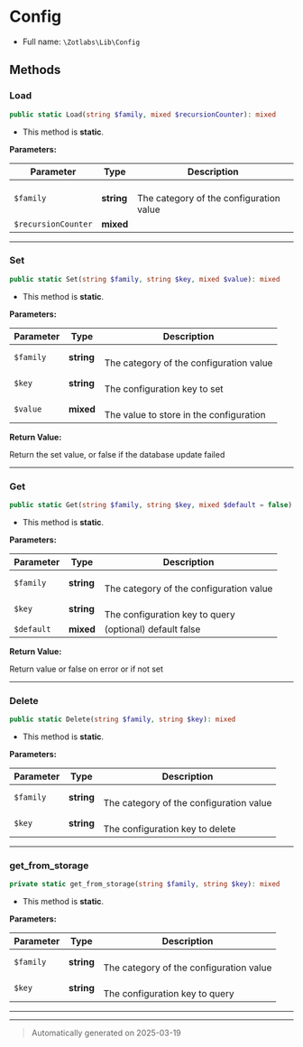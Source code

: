 
# Config





* Full name: `\Zotlabs\Lib\Config`




## Methods


### Load



```php
public static Load(string $family, mixed $recursionCounter): mixed
```



* This method is **static**.




**Parameters:**

| Parameter | Type | Description |
|-----------|------|-------------|
| `$family` | **string** | <br />The category of the configuration value |
| `$recursionCounter` | **mixed** |  |





***

### Set



```php
public static Set(string $family, string $key, mixed $value): mixed
```



* This method is **static**.




**Parameters:**

| Parameter | Type | Description |
|-----------|------|-------------|
| `$family` | **string** | <br />The category of the configuration value |
| `$key` | **string** | <br />The configuration key to set |
| `$value` | **mixed** | <br />The value to store in the configuration |


**Return Value:**


Return the set value, or false if the database update failed




***

### Get



```php
public static Get(string $family, string $key, mixed $default = false): mixed
```



* This method is **static**.




**Parameters:**

| Parameter | Type | Description |
|-----------|------|-------------|
| `$family` | **string** | <br />The category of the configuration value |
| `$key` | **string** | <br />The configuration key to query |
| `$default` | **mixed** | (optional) default false |


**Return Value:**

Return value or false on error or if not set




***

### Delete



```php
public static Delete(string $family, string $key): mixed
```



* This method is **static**.




**Parameters:**

| Parameter | Type | Description |
|-----------|------|-------------|
| `$family` | **string** | <br />The category of the configuration value |
| `$key` | **string** | <br />The configuration key to delete |





***

### get_from_storage



```php
private static get_from_storage(string $family, string $key): mixed
```



* This method is **static**.




**Parameters:**

| Parameter | Type | Description |
|-----------|------|-------------|
| `$family` | **string** | <br />The category of the configuration value |
| `$key` | **string** | <br />The configuration key to query |





***


***
> Automatically generated on 2025-03-19
